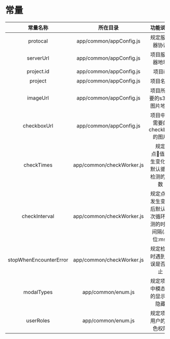 # 常量

|常量名称|所在目录|功能说明
|:--: | :--: | :--: |
|protocal| app/common/appConfig.js |规定服务器协议|
| serverUrl |app/common/appConfig.js| 项目服务器地址|
|project.id| app/common/appConfig.js| 项目id|
|project|app/common/appConfig.js| 项目名称|
|imageUrl| app/common/appConfig.js |项目所需要的s3db图片地址|
|checkboxUrl|app/common/appConfig.js|项目中所需要的checkbox的图片|
|checkTimes|app/common/checkWorker.js|规定点值发生变化后默认循环检测的次数|
|checkInterval|app/common/checkWorker.js|规定点值发生变化后默认每次循环检测的时间间隔(单位:ms)|
|stopWhenEncounterError|app/common/checkWorker.js|规定检测时遇到错误是否停止|
|modalTypes|app/common/enum.js|规定项目中模态框的显示和隐藏|
|userRoles|app/common/enum.js|规定项目用户的角色权限|